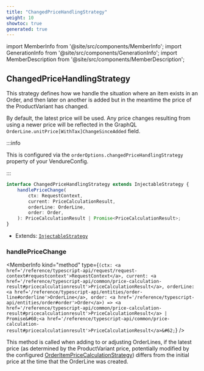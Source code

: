```yaml
---
title: "ChangedPriceHandlingStrategy"
weight: 10
showtoc: true
generated: true
---
```

<!-- This file was generated from the Vendure source. Do not modify. Instead, re-run the "docs:build" script -->
import MemberInfo from '@site/src/components/MemberInfo';
import GenerationInfo from '@site/src/components/GenerationInfo';
import MemberDescription from '@site/src/components/MemberDescription';


## ChangedPriceHandlingStrategy

<GenerationInfo sourceFile="packages/core/src/config/order/changed-price-handling-strategy.ts" sourceLine="24" packageName="@vendure/core" />

This strategy defines how we handle the situation where an item exists in an Order, and
then later on another is added but in the meantime the price of the ProductVariant has changed.

By default, the latest price will be used. Any price changes resulting from using a newer price
will be reflected in the GraphQL `OrderLine.unitPrice[WithTax]ChangeSinceAdded` field.

:::info

This is configured via the `orderOptions.changedPriceHandlingStrategy` property of
your VendureConfig.

:::

```ts title="Signature"
interface ChangedPriceHandlingStrategy extends InjectableStrategy {
    handlePriceChange(
        ctx: RequestContext,
        current: PriceCalculationResult,
        orderLine: OrderLine,
        order: Order,
    ): PriceCalculationResult | Promise<PriceCalculationResult>;
}
```
* Extends: <code><a href='/reference/typescript-api/common/injectable-strategy#injectablestrategy'>InjectableStrategy</a></code>



<div className="members-wrapper">

### handlePriceChange

<MemberInfo kind="method" type={`(ctx: <a href='/reference/typescript-api/request/request-context#requestcontext'>RequestContext</a>, current: <a href='/reference/typescript-api/common/price-calculation-result#pricecalculationresult'>PriceCalculationResult</a>, orderLine: <a href='/reference/typescript-api/entities/order-line#orderline'>OrderLine</a>, order: <a href='/reference/typescript-api/entities/order#order'>Order</a>) => <a href='/reference/typescript-api/common/price-calculation-result#pricecalculationresult'>PriceCalculationResult</a> | Promise&#60;<a href='/reference/typescript-api/common/price-calculation-result#pricecalculationresult'>PriceCalculationResult</a>&#62;`}   />

This method is called when adding to or adjusting OrderLines, if the latest price
(as determined by the ProductVariant price, potentially modified by the configured
<a href='/reference/typescript-api/orders/order-item-price-calculation-strategy#orderitempricecalculationstrategy'>OrderItemPriceCalculationStrategy</a>) differs from the initial price at the time
that the OrderLine was created.


</div>
